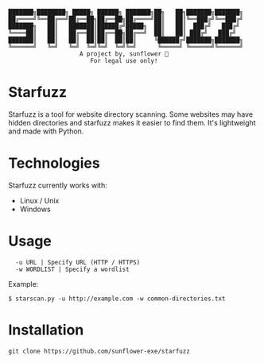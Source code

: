 ```
███████╗████████╗ █████╗ ██████╗ ███████╗██╗   ██╗███████╗███████╗
██╔════╝╚══██╔══╝██╔══██╗██╔══██╗██╔════╝██║   ██║╚══███╔╝╚══███╔╝
███████╗   ██║   ███████║██████╔╝█████╗  ██║   ██║  ███╔╝   ███╔╝ 
╚════██║   ██║   ██╔══██║██╔══██╗██╔══╝  ██║   ██║ ███╔╝   ███╔╝  
███████║   ██║   ██║  ██║██║  ██║██║     ╚██████╔╝███████╗███████╗
╚══════╝   ╚═╝   ╚═╝  ╚═╝╚═╝  ╚═╝╚═╝      ╚═════╝ ╚══════╝╚══════╝ 
                    A project by, sunflower 🌻
                       For legal use only!
```
# Starfuzz
Starfuzz is a tool for website directory scanning. Some websites may have hidden directories and
starfuzz makes it easier to find them. It's lightweight and made with Python.

# Technologies
Starfuzz currently works with:
* Linux / Unix
* Windows

# Usage
```
  -u URL | Specify URL (HTTP / HTTPS)
  -w WORDLIST | Specify a wordlist
```
Example:
```
$ starscan.py -u http://example.com -w common-directories.txt
```

# Installation
```
git clone https://github.com/sunflower-exe/starfuzz
```
